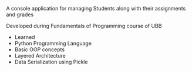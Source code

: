 A console application for managing Students along with their assignments and grades

Developed during Fundamentals of Programming course of UBB


* Learned
* Python Programming Language
* Basic OOP concepts
* Layered Architecture
* Data Serialization using Pickle
